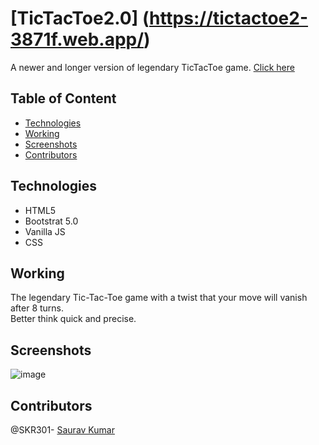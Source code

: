 # [TicTacToe2.0] (https://tictactoe2-3871f.web.app/)
A newer and longer version of legendary TicTacToe game. [Click here](https://tictactoe2-3871f.web.app/)

## Table of Content
- [Technologies](#technologies)
- [Working](#working)
- [Screenshots](#screenshots)
- [Contributors](#contributors)

## Technologies
- HTML5
- Bootstrat 5.0
- Vanilla JS
- CSS

## Working
The legendary Tic-Tac-Toe game with a twist that your move will vanish after 8 turns. <br />
Better think quick and precise.

## Screenshots
![image](https://github.com/SKR301/TicTacToe2.0/assets/47807051/c91fffe1-95d6-4815-9ddc-7f0e4d38fa88)


## Contributors
@SKR301- [Saurav Kumar](https://github.com/SKR301) <br />

